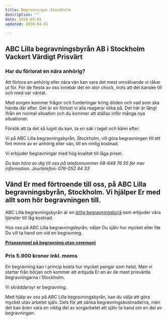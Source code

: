 ```yaml
---
title: Begravningar Stockholm
description: ""
date: 2018-03-01
updated: 2018-04-01

---
```



## ABC Lilla begravningsbyrån AB i Stockholm Vackert Värdigt Prisvärt

### Har du förlorat en nära anhörig?

Att förlora en anhörig eller nära vän kan vara det mest omvälvande vi råkar ut för. För de flesta av oss innebär det en stor chock, trots att det kanske till och med var väntat.

Med sorgen kommer frågor och funderingar kring döden och vad som ska hända där efter. Det är en förlust vi alla reagerar olika på. Det här är långt ifrån en normal situation och du kommer att ställas inför många nya situationer.

Försök att ta det så lugnt du kan, ta en sak i taget och känn efter.

Vi på ABC Lilla begravningsbyrån, Stockholm, vill göra begravningen till ett fint minne av er anhörig eller vän, till en rimlig kostnad.

Vi erbjuder begravningar med hög kvalitet till låga priser.

*Du kan höra av dig till oss på telefonnummer 08-648 76 55 för mer information.
Jourtelefon: 076-052 44 33*



## Vänd Er med förtroende till oss, på ABC Lilla begravningsbyrån, Stockholm. Vi hjälper Er med allt som hör begravningen till.
ABC Lilla begravningsbyrån är en [billig begravningsbyrå][1] som erbjuder våra tjänster till låg kostnad.

Hos oss på ABC Lilla begravningsbyrån, väljer Du själv hur mycket eller lite Du vill ta hand om vid en begravning.



**[Prisexempel på begravning utan ceremoni][2]**

### Pris 5.900 kronor inkl. moms


En begravning kan i princip kosta hur mycket pengar som helst. Men vi startar från början och kommer att erbjuda Er en av de mest prisvärda begravningarna i Stockholm.

Vi skräddarsyr er begravning.

Med hjälp av oss på ABC Lilla begravningsbyrån, kan du välja att göra mycket utav arbetet själv. Dels för att sänka begravningskostnaderna, men det kan även vara en viktig del av sorgarbetet att själv ta hand om en del av begravningen.


  [1]: billig-begravningsbyra
  [2]: priser
